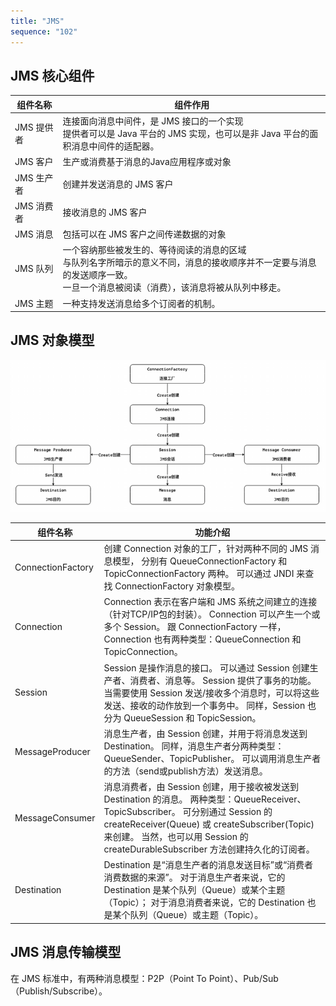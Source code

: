 ```yaml
---
title: "JMS"
sequence: "102"
---
```


## JMS 核心组件

<table>
    <thead>
    <tr>
        <th>组件名称</th>
        <th>组件作用</th>
    </tr>
    </thead>
    <tbody>
    <tr>
        <td>JMS 提供者</td>
        <td>
            连接面向消息中间件，是 JMS 接口的一个实现<br/>
            提供者可以是 Java 平台的 JMS 实现，也可以是非 Java 平台的面积消息中间件的适配器。
        </td>
    </tr>
    <tr>
        <td>JMS 客户</td>
        <td>生产或消费基于消息的Java应用程序或对象</td>
    </tr>
    <tr>
        <td>JMS 生产者</td>
        <td>创建并发送消息的 JMS 客户</td>
    </tr>
    <tr>
        <td>JMS 消费者</td>
        <td>接收消息的 JMS 客户</td>
    </tr>
    <tr>
        <td>JMS 消息</td>
        <td>包括可以在 JMS 客户之间传递数据的对象</td>
    </tr>
    <tr>
        <td>JMS 队列</td>
        <td>
            一个容纳那些被发生的、等待阅读的消息的区域<br/>
            与队列名字所暗示的意义不同，消息的接收顺序并不一定要与消息的发送顺序一致。<br/>
            一旦一个消息被阅读（消费），该消息将被从队列中移走。
        </td>
    </tr>
    <tr>
        <td>JMS 主题</td>
        <td>一种支持发送消息给多个订阅者的机制。</td>
    </tr>
    </tbody>
</table>

## JMS 对象模型

![](/assets/images/kafka/jms-object-model.png)

<table>
    <thead>
    <tr>
        <th>组件名称</th>
        <th>功能介绍</th>
    </tr>
    </thead>
    <tbody>
    <tr>
        <td>ConnectionFactory</td>
        <td>
            创建 Connection 对象的工厂，针对两种不同的 JMS 消息模型，
            分别有 QueueConnectionFactory 和 TopicConnectionFactory 两种。
            可以通过 JNDI 来查找 ConnectionFactory 对象模型。
        </td>
    </tr>
    <tr>
        <td>Connection</td>
        <td>
            Connection 表示在客户端和 JMS 系统之间建立的连接（针对TCP/IP包的封装）。
            Connection 可以产生一个或多个 Session。
            跟 ConnectionFactory 一样，Connection 也有两种类型：QueueConnection 和 TopicConnection。
        </td>
    </tr>
    <tr>
        <td>Session</td>
        <td>
            Session 是操作消息的接口。
            可以通过 Session 创建生产者、消费者、消息等。
            Session 提供了事务的功能。
            当需要使用 Session 发送/接收多个消息时，可以将这些发送、接收的动作放到一个事务中。
            同样，Session 也分为 QueueSession 和 TopicSession。
        </td>
    </tr>
    <tr>
        <td>MessageProducer</td>
        <td>
            消息生产者，由 Session 创建，并用于将消息发送到 Destination。
            同样，消息生产者分两种类型：QueueSender、TopicPublisher。
            可以调用消息生产者的方法（send或publish方法）发送消息。
        </td>
    </tr>
    <tr>
        <td>MessageConsumer</td>
        <td>
            消息消费者，由 Session 创建，用于接收被发送到 Destination 的消息。
            两种类型：QueueReceiver、TopicSubscriber。
            可分别通过 Session 的 createReceiver(Queue) 或 createSubscriber(Topic) 来创建。
            当然，也可以用 Session 的 createDurableSubscriber 方法创建持久化的订阅者。
        </td>
    </tr>
    <tr>
        <td>Destination</td>
        <td>
            Destination 是“消息生产者的消息发送目标”或“消费者消费数据的来源”。
            对于消息生产者来说，它的 Destination 是某个队列（Queue）或某个主题（Topic）；
            对于消息消费者来说，它的 Destination 也是某个队列（Queue）或主题（Topic）。
        </td>
    </tr>
    </tbody>
</table>

## JMS 消息传输模型

在 JMS 标准中，有两种消息模型：P2P（Point To Point）、Pub/Sub（Publish/Subscribe）。

